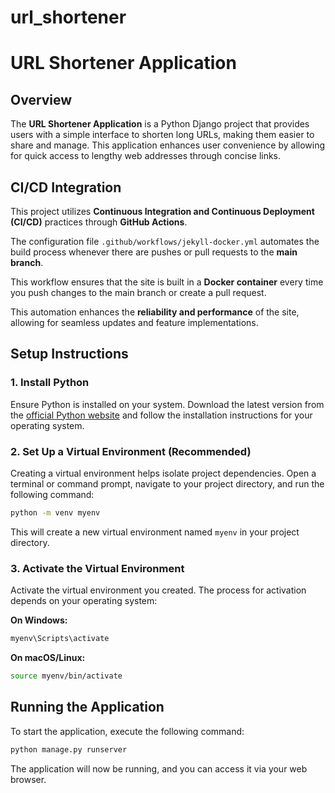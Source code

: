 # url_shortener

# URL Shortener Application

## Overview

The **URL Shortener Application** is a Python Django project that provides users with a simple interface to shorten long URLs, making them easier to share and manage. This application enhances user convenience by allowing for quick access to lengthy web addresses through concise links.

## CI/CD Integration

This project utilizes **Continuous Integration and Continuous Deployment (CI/CD)** practices through **GitHub Actions**.

The configuration file `.github/workflows/jekyll-docker.yml` automates the build process whenever there are pushes or pull requests to the **main branch**.

This workflow ensures that the site is built in a **Docker container** every time you push changes to the main branch or create a pull request.

This automation enhances the **reliability and performance** of the site, allowing for seamless updates and feature implementations.

## Setup Instructions

### 1. Install Python
Ensure Python is installed on your system. Download the latest version from the [official Python website](https://www.python.org/) and follow the installation instructions for your operating system.

### 2. Set Up a Virtual Environment (Recommended)
Creating a virtual environment helps isolate project dependencies. Open a terminal or command prompt, navigate to your project directory, and run the following command:

```bash
python -m venv myenv
```

This will create a new virtual environment named `myenv` in your project directory.

### 3. Activate the Virtual Environment
Activate the virtual environment you created. The process for activation depends on your operating system:

**On Windows:**
```bash
myenv\Scripts\activate
```

**On macOS/Linux:**
```bash
source myenv/bin/activate
```

## Running the Application

To start the application, execute the following command:

```bash
python manage.py runserver
```

The application will now be running, and you can access it via your web browser.

